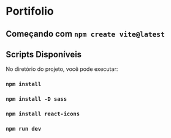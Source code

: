 # Portifolio

## Começando com `npm create vite@latest`

## Scripts Disponíveis

No diretório do projeto, você pode executar:

### `npm install`

### `npm install -D sass`

### `npm install react-icons`

### `npm run dev`
